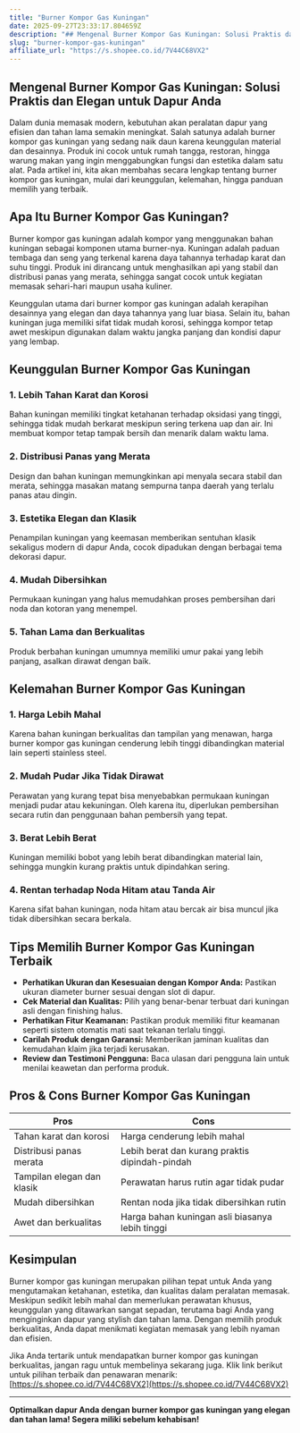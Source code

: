 ```yaml
---
title: "Burner Kompor Gas Kuningan"
date: 2025-09-27T23:33:17.804659Z
description: "## Mengenal Burner Kompor Gas Kuningan: Solusi Praktis dan Elegan untuk Dapur Anda..."
slug: "burner-kompor-gas-kuningan"
affiliate_url: "https://s.shopee.co.id/7V44C68VX2"
---
```

## Mengenal Burner Kompor Gas Kuningan: Solusi Praktis dan Elegan untuk Dapur Anda

Dalam dunia memasak modern, kebutuhan akan peralatan dapur yang efisien dan tahan lama semakin meningkat. Salah satunya adalah burner kompor gas kuningan yang sedang naik daun karena keunggulan material dan desainnya. Produk ini cocok untuk rumah tangga, restoran, hingga warung makan yang ingin menggabungkan fungsi dan estetika dalam satu alat. Pada artikel ini, kita akan membahas secara lengkap tentang burner kompor gas kuningan, mulai dari keunggulan, kelemahan, hingga panduan memilih yang terbaik.

## Apa Itu Burner Kompor Gas Kuningan?

Burner kompor gas kuningan adalah kompor yang menggunakan bahan kuningan sebagai komponen utama burner-nya. Kuningan adalah paduan tembaga dan seng yang terkenal karena daya tahannya terhadap karat dan suhu tinggi. Produk ini dirancang untuk menghasilkan api yang stabil dan distribusi panas yang merata, sehingga sangat cocok untuk kegiatan memasak sehari-hari maupun usaha kuliner.

Keunggulan utama dari burner kompor gas kuningan adalah kerapihan desainnya yang elegan dan daya tahannya yang luar biasa. Selain itu, bahan kuningan juga memiliki sifat tidak mudah korosi, sehingga kompor tetap awet meskipun digunakan dalam waktu jangka panjang dan kondisi dapur yang lembap.

## Keunggulan Burner Kompor Gas Kuningan

### 1. Lebih Tahan Karat dan Korosi
Bahan kuningan memiliki tingkat ketahanan terhadap oksidasi yang tinggi, sehingga tidak mudah berkarat meskipun sering terkena uap dan air. Ini membuat kompor tetap tampak bersih dan menarik dalam waktu lama.

### 2. Distribusi Panas yang Merata
Design dan bahan kuningan memungkinkan api menyala secara stabil dan merata, sehingga masakan matang sempurna tanpa daerah yang terlalu panas atau dingin.

### 3. Estetika Elegan dan Klasik
Penampilan kuningan yang keemasan memberikan sentuhan klasik sekaligus modern di dapur Anda, cocok dipadukan dengan berbagai tema dekorasi dapur.

### 4. Mudah Dibersihkan
Permukaan kuningan yang halus memudahkan proses pembersihan dari noda dan kotoran yang menempel.

### 5. Tahan Lama dan Berkualitas
Produk berbahan kuningan umumnya memiliki umur pakai yang lebih panjang, asalkan dirawat dengan baik.

## Kelemahan Burner Kompor Gas Kuningan

### 1. Harga Lebih Mahal
Karena bahan kuningan berkualitas dan tampilan yang menawan, harga burner kompor gas kuningan cenderung lebih tinggi dibandingkan material lain seperti stainless steel.

### 2. Mudah Pudar Jika Tidak Dirawat
Perawatan yang kurang tepat bisa menyebabkan permukaan kuningan menjadi pudar atau kekuningan. Oleh karena itu, diperlukan pembersihan secara rutin dan penggunaan bahan pembersih yang tepat.

### 3. Berat Lebih Berat
Kuningan memiliki bobot yang lebih berat dibandingkan material lain, sehingga mungkin kurang praktis untuk dipindahkan sering.

### 4. Rentan terhadap Noda Hitam atau Tanda Air
Karena sifat bahan kuningan, noda hitam atau bercak air bisa muncul jika tidak dibersihkan secara berkala.

## Tips Memilih Burner Kompor Gas Kuningan Terbaik

- **Perhatikan Ukuran dan Kesesuaian dengan Kompor Anda:** Pastikan ukuran diameter burner sesuai dengan slot di dapur.
- **Cek Material dan Kualitas:** Pilih yang benar-benar terbuat dari kuningan asli dengan finishing halus.
- **Perhatikan Fitur Keamanan:** Pastikan produk memiliki fitur keamanan seperti sistem otomatis mati saat tekanan terlalu tinggi.
- **Carilah Produk dengan Garansi:** Memberikan jaminan kualitas dan kemudahan klaim jika terjadi kerusakan.
- **Review dan Testimoni Pengguna:** Baca ulasan dari pengguna lain untuk menilai keawetan dan performa produk.

## Pros & Cons Burner Kompor Gas Kuningan

| **Pros**                                   | **Cons**                                           |
|--------------------------------------------|---------------------------------------------------|
| Tahan karat dan korosi                   | Harga cenderung lebih mahal                    |
| Distribusi panas merata                        | Lebih berat dan kurang praktis dipindah-pindah |
| Tampilan elegan dan klasik                     | Perawatan harus rutin agar tidak pudar       |
| Mudah dibersihkan                            | Rentan noda jika tidak dibersihkan rutin   |
| Awet dan berkualitas                        | Harga bahan kuningan asli biasanya lebih tinggi |

## Kesimpulan

Burner kompor gas kuningan merupakan pilihan tepat untuk Anda yang mengutamakan ketahanan, estetika, dan kualitas dalam peralatan memasak. Meskipun sedikit lebih mahal dan memerlukan perawatan khusus, keunggulan yang ditawarkan sangat sepadan, terutama bagi Anda yang menginginkan dapur yang stylish dan tahan lama. Dengan memilih produk berkualitas, Anda dapat menikmati kegiatan memasak yang lebih nyaman dan efisien.

Jika Anda tertarik untuk mendapatkan burner kompor gas kuningan berkualitas, jangan ragu untuk membelinya sekarang juga. Klik link berikut untuk pilihan terbaik dan penawaran menarik: [https://s.shopee.co.id/7V44C68VX2](https://s.shopee.co.id/7V44C68VX2)

---

**Optimalkan dapur Anda dengan burner kompor gas kuningan yang elegan dan tahan lama! Segera miliki sebelum kehabisan!**